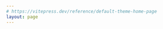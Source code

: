 ```yaml
---
# https://vitepress.dev/reference/default-theme-home-page
layout: page
---
```



<script setup>
import Home from '../.vitepress/components/Home.vue'

const options = {
   name: 'shion',
   text: 'Time tracker',
   tagline: 'Intuitive, meticulous, and diverse. Capturing moments in life🍂',
   actions: [
      {
         theme: "brand",
         text: "Download",
         link: "/download",
      },
      {
         theme: "alt",
         text: "Quick start",
         link: "/guide/what-is-shion",
      },
   ]
}
</script>

<Home v-bind="options" />